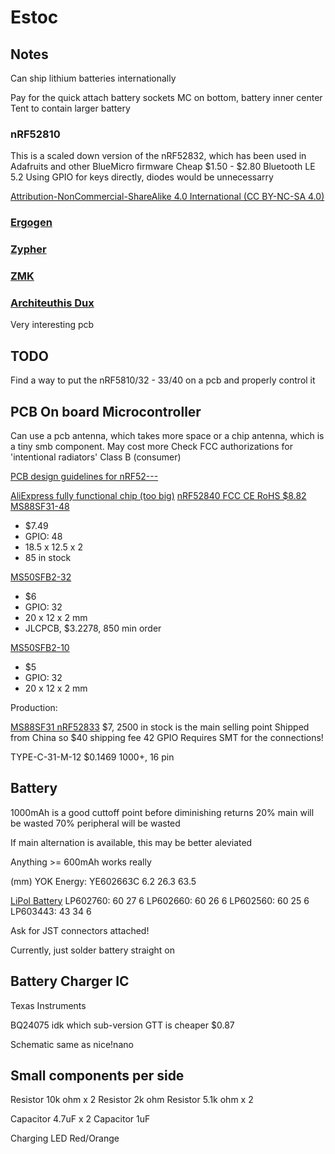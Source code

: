 # Estoc


## Notes

Can ship lithium batteries internationally

Pay for the quick attach battery sockets
MC on bottom, battery inner center
Tent to contain larger battery


### nRF52810
This is a scaled down version of the nRF52832, which has been used in Adafruits and other BlueMicro firmware
Cheap $1.50 - $2.80
Bluetooth LE 5.2
Using GPIO for keys directly, diodes would be unnecessarry


[Attribution-NonCommercial-ShareAlike 4.0 International (CC BY-NC-SA 4.0)](https://creativecommons.org/licenses/by-nc-sa/4.0/)


### [Ergogen](https://docs.ergogen.xyz/pcbs)

### [Zypher](https://docs.zephyrproject.org/latest/boards/arm/nrf52dk_nrf52810/doc/index.html)
### [ZMK](https://github.com/zmkfirmware/zmk)

### [Architeuthis Dux](https://github.com/tapioki/cephalopoda/tree/main/Architeuthis%20dux)
Very interesting pcb


## TODO
Find a way to put the nRF5810/32 - 33/40 on a pcb and properly control it


## PCB On board Microcontroller
Can use a pcb antenna, which takes more space
or a chip antenna, which is a tiny smb component. May cost more
Check FCC authorizations for 'intentional radiators'
Class B (consumer)

[PCB design guidelines for nRF52---](https://devzone.nordicsemi.com/guides/short-range-guides/b/hardware-and-layout/posts/general-pcb-design-guidelines-for-nrf52)

[AliExpress fully functional chip (too big)](https://es.aliexpress.com/item/3256803082251892.html?_randl_currency=USD&_randl_shipto=US&src=google&aff_fcid=09bf2d07f595417fafba458338e8161e-1651976998586-03536-UneMJZVf&aff_fsk=UneMJZVf&aff_platform=aaf&sk=UneMJZVf&aff_trace_key=09bf2d07f595417fafba458338e8161e-1651976998586-03536-UneMJZVf&terminal_id=92823948a5de40e383b26d53f92c6cbb&afSmartRedirect=y&gatewayAdapt=4itemAdapt)
[nRF52840 FCC CE RoHS $8.82](https://es.aliexpress.com/item/1005001658876997.html?_randl_currency=USD&_randl_shipto=US&src=google&aff_fcid=f2ac1f2a46aa496da2896b598c81a52c-1651982845150-09432-UneMJZVf&aff_fsk=UneMJZVf&aff_platform=aaf&sk=UneMJZVf&aff_trace_key=f2ac1f2a46aa496da2896b598c81a52c-1651982845150-09432-UneMJZVf&terminal_id=92823948a5de40e383b26d53f92c6cbb&afSmartRedirect=y)
[MS88SF31-48](https://www.minew.com/product/nrf52840-ms88sf31/)
- $7.49
- GPIO: 48
- 18.5 x 12.5 x 2
- 85 in stock

[MS50SFB2-32](https://www.minewstore.com/product/nrf52832-ms50sfb-2/)
- $6
- GPIO: 32
- 20 x 12 x 2 mm
- JLCPCB, $3.2278, 850 min order

[MS50SFB2-10](https://www.minewstore.com/product/nrf52810-ms50sfb-2/)
- $5
- GPIO: 32
- 20 x 12 x 2 mm


Production:

[MS88SF31 nRF52833](https://www.minew.com/product/nrf52833-ms88sf31/) $7, 2500 in stock is the main selling point
Shipped from China so $40 shipping fee
42 GPIO
Requires SMT for the connections!



TYPE-C-31-M-12 $0.1469 1000+, 16 pin





## Battery
1000mAh is a good cuttoff point before diminishing returns
20% main will be wasted
70% peripheral will be wasted

If main alternation is available, this may be better aleviated

Anything >= 600mAh works really

(mm)
YOK Energy: 
  YE602663C  6.2  26.3  63.5 

[LiPol Battery](https://www.lipo-battery.com/r)
LP602760: 60	27	6 
LP602660: 60	26	6 
LP602560: 60	25	6 
LP603443: 43  34  6

Ask for JST connectors attached!

Currently, just solder battery straight on


## Battery Charger IC

Texas Instruments

BQ24075 idk which sub-version
GTT is cheaper $0.87

Schematic same as nice!nano



## Small components per side

Resistor 10k ohm x 2
Resistor 2k ohm
Resistor 5.1k ohm x 2

Capacitor 4.7uF x 2
Capacitor 1uF

Charging LED Red/Orange
